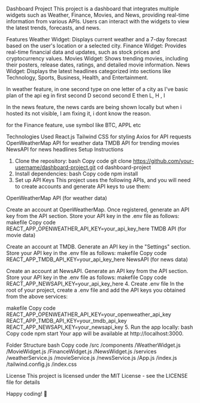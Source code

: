 Dashboard Project
This project is a dashboard that integrates multiple widgets such as Weather, Finance, Movies, and News, providing real-time information from various APIs. Users can interact with the widgets to view the latest trends, forecasts, and news.

Features
Weather Widget: Displays current weather and a 7-day forecast based on the user's location or a selected city.
Finance Widget: Provides real-time financial data and updates, such as stock prices and cryptocurrency values.
Movies Widget: Shows trending movies, including their posters, release dates, ratings, and detailed movie information.
News Widget: Displays the latest headlines categorized into sections like Technology, Sports, Business, Health, and Entertainment.

In weather feature, in one second type on one letter of a city as I've basic plan of the api
eg in first second D second second E then L, H , I 

In the news feature, the news cards are being shown locally but when i hosted its not visible, I am fixing it, i dont know the reason. 

for the Finance feature, use symbol like BTC, APPL etc

Technologies Used
React.js
Tailwind CSS for styling
Axios for API requests
OpenWeatherMap API for weather data
TMDB API for trending movies
NewsAPI for news headlines
Setup Instructions
1. Clone the repository:
bash
Copy code
git clone https://github.com/your-username/dashboard-project.git
cd dashboard-project
2. Install dependencies:
bash
Copy code
npm install
3. Set up API Keys
This project uses the following APIs, and you will need to create accounts and generate API keys to use them:

OpenWeatherMap API (for weather data)

Create an account at OpenWeatherMap.
Once registered, generate an API key from the API section.
Store your API key in the .env file as follows:
makefile
Copy code
REACT_APP_OPENWEATHER_API_KEY=your_api_key_here
TMDB API (for movie data)

Create an account at TMDB.
Generate an API key in the "Settings" section.
Store your API key in the .env file as follows:
makefile
Copy code
REACT_APP_TMDB_API_KEY=your_api_key_here
NewsAPI (for news data)

Create an account at NewsAPI.
Generate an API key from the API section.
Store your API key in the .env file as follows:
makefile
Copy code
REACT_APP_NEWSAPI_KEY=your_api_key_here
4. Create .env file
In the root of your project, create a .env file and add the API keys you obtained from the above services:

makefile
Copy code
REACT_APP_OPENWEATHER_API_KEY=your_openweather_api_key
REACT_APP_TMDB_API_KEY=your_tmdb_api_key
REACT_APP_NEWSAPI_KEY=your_newsapi_key
5. Run the app locally:
bash
Copy code
npm start
Your app will be available at http://localhost:3000.

Folder Structure
bash
Copy code
/src
  /components
    /WeatherWidget.js
    /MovieWidget.js
    /FinanceWidget.js
    /NewsWidget.js
  /services
    /weatherService.js
    /movieService.js
    /newsService.js
  /App.js
  /index.js
  /tailwind.config.js
  /index.css

License
This project is licensed under the MIT License - see the LICENSE file for details

Happy coding! 🎉
